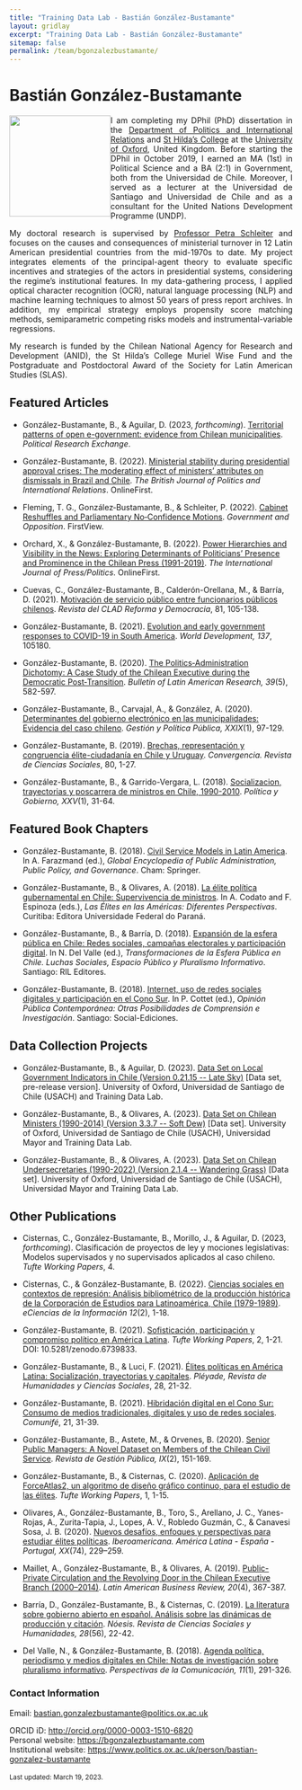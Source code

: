 ```yaml
---
title: "Training Data Lab - Bastián González-Bustamante"
layout: gridlay
excerpt: "Training Data Lab - Bastián González-Bustamante"
sitemap: false
permalink: /team/bgonzalezbustamante/
---
```


# Bastián González-Bustamante

<img src="https://training-datalab.com/images/team/bgonzalezbustamante.jpg" class="img-responsive" width="180px" style="float: left" />

<p align=" justify">I am completing my DPhil (PhD) dissertation in the <a href="https://www.politics.ox.ac.uk/" target="_blank">Department of Politics and International Relations</a> and <a href="https://www.sthildas.ox.ac.uk/" target="_blank">St Hilda’s College</a> at the <a href="http://www.ox.ac.uk/" target="_blank">University of Oxford</a>, United Kingdom. Before starting the DPhil in October 2019, I earned an MA (1st) in Political Science and a BA (2:1) in Government, both from the Universidad de Chile. Moreover, I served as a lecturer at the Universidad de Santiago and Universidad de Chile and as a consultant for the United Nations Development Programme (UNDP).</p>

<p align=" justify">My doctoral research is supervised by <a href="https://www.politics.ox.ac.uk/person/petra-schleiter" target="_blank">Professor Petra Schleiter</a> and focuses on the causes and consequences of ministerial turnover in 12 Latin American presidential countries from the mid-1970s to date. My project integrates elements of the principal-agent theory to evaluate specific incentives and strategies of the actors in presidential systems, considering the regime’s institutional features. In my data-gathering process, I applied optical character recognition (OCR), natural language processing (NLP) and machine learning techniques to almost 50 years of press report archives. In addition, my empirical strategy employs propensity score matching methods, semiparametric competing risks models and instrumental-variable regressions.</p>

<p align=" justify">My research is funded by the Chilean National Agency for Research and Development (ANID), the St Hilda’s College Muriel Wise Fund and the Postgraduate and Postdoctoral Award of the Society for Latin American Studies (SLAS).</p>

## Featured Articles

- González-Bustamante, B., & Aguilar, D. (2023, *forthcoming*). <a href="https://doi.org/10.31235/osf.io/gt8a5" target="_blank">Territorial patterns of open e-government: evidence from Chilean municipalities</a>. *Political Research Exchange*.

- González-Bustamante, B. (2022). <a href="https://doi.org/10.1177/13691481221124850" target="_blank">Ministerial stability during presidential approval crises: The moderating effect of ministers’ attributes on dismissals in Brazil and Chile</a>. *The British Journal of Politics and International Relations*. OnlineFirst.

- Fleming, T. G., González‑Bustamante, B., & Schleiter, P. (2022). <a href="https://doi.org/10.1017/gov.2022.23" target="_blank">Cabinet Reshuffles and Parliamentary No‑Confidence Motions</a>. *Government and Opposition*. FirstView.

- Orchard, X., & González-Bustamante, B. (2022). <a href="https://doi.org/10.1177/19401612221089482" target="_blank">Power Hierarchies and Visibility in the News: Exploring Determinants of Politicians’ Presence and Prominence in the Chilean Press (1991-2019)</a>. *The International Journal of Press/Politics*. OnlineFirst.

- Cuevas, C., González-Bustamante, B., Calderón-Orellana, M., & Barría, D. (2021). <a href="https://doi.org/10.31235/osf.io/p963q" target="_blank">Motivación de servicio público entre funcionarios públicos chilenos</a>. *Revista del CLAD Reforma y Democracia*, 81, 105-138.

- González-Bustamante, B. (2021). <a href="https://doi.org/10.1016/j.worlddev.2020.105180" target="_blank">Evolution and early government responses to COVID-19 in South America</a>. *World Development, 137*, 105180.

- González-Bustamante, B. (2020). <a href="https://doi.org/10.1111/blar.13044" target="_blank">The Politics‐Administration Dichotomy: A Case Study of the Chilean Executive during the Democratic Post‐Transition</a>. *Bulletin of Latin American Research, 39*(5), 582-597.

- González-Bustamante, B., Carvajal, A., & González, A. (2020). <a href="http://dx.doi.org/10.29265/gypp.v29i1.658" target="_blank">Determinantes del gobierno electrónico en las municipalidades: Evidencia del caso chileno</a>. *Gestión y Política Pública, XXIX*(1), 97-129.

- González-Bustamante, B. (2019). <a href="https://doi.org/10.29101/crcs.v26i80.11097" target="_blank">Brechas, representación y congruencia élite-ciudadanía en Chile y Uruguay</a>. *Convergencia. Revista de Ciencias Sociales*, 80, 1-27.

- González-Bustamante, B., & Garrido-Vergara, L. (2018). <a href="http://www.politicaygobierno.cide.edu/index.php/pyg/article/view/1080/" target="_blank">Socializacion, trayectorias y poscarrera de ministros en Chile, 1990-2010</a>. *Política y Gobierno, XXV*(1), 31-64.

## Featured Book Chapters

- González-Bustamante, B. (2018). <a href="https://doi.org/10.1007/978-3-319-20928-9_2699" target="_blank">Civil Service Models in Latin America</a>. In A. Farazmand (ed.), *Global Encyclopedia of Public Administration, Public Policy, and Governance*. Cham: Springer.

- González-Bustamante, B., & Olivares, A. (2018). <a href="https://www.researchgate.net/publication/325699783_Elites_en_las_Americas_diferentes_perspectivas_Elites_in_the_Americas_Different_Perspectives" target="_blank">La élite política gubernamental en Chile: Supervivencia de ministros</a>. In A. Codato and F. Espinoza (eds.), *Las Élites en las Américas: Diferentes Perspectivas*. Curitiba: Editora Universidade Federal do Paraná.

- González-Bustamante, B., & Barría, D. (2018). <a href="https://doi.org/10.31235/osf.io/nkftb" target="_blank">Expansión de la esfera pública en Chile: Redes sociales, campañas electorales y participación digital</a>. In N. Del Valle (ed.), *Transformaciones de la Esfera Pública en Chile. Luchas Sociales, Espacio Público y Pluralismo Informativo*. Santiago: RIL Editores.

- González-Bustamante, B. (2018). <a href="https://doi.org/10.34720/2nd0-8t73" target="_blank">Internet, uso de redes sociales digitales y participación en el Cono Sur</a>. In P. Cottet (ed.), *Opinión Pública Contemporánea: Otras Posibilidades de Comprensión e Investigación*. Santiago: Social-Ediciones.

## Data Collection Projects

- González‑Bustamante, B., & Aguilar, D. (2023). <a href="https://doi.org/10.5281/zenodo.7568387" target="_blank">Data Set on Local Government Indicators in Chile (Version 0.21.15 -- Late Sky)</a> [Data set, pre-release version]. University of Oxford, Universidad de Santiago de Chile (USACH) and Training Data Lab.

- González-Bustamante, B., & Olivares, A. (2023). <a href="https://doi.org/10.5281/zenodo.5744536" target="_blank">Data Set on Chilean Ministers (1990-2014) (Version 3.3.7 -- Soft Dew)</a> [Data set]. University of Oxford, Universidad de Santiago de Chile (USACH), Universidad Mayor and Training Data Lab.

- González-Bustamante, B., & Olivares, A. (2023). <a href="https://doi.org/10.5281/zenodo.5715384" target="_blank">Data Set on Chilean Undersecretaries (1990-2022) (Version 2.1.4 -- Wandering Grass)</a> [Data set]. University of Oxford, Universidad de Santiago de Chile (USACH), Universidad Mayor and Training Data Lab.

## Other Publications

- Cisternas, C., González-Bustamante, B., Morillo, J., & Aguilar, D. (2023, *forthcoming*). Clasificación de proyectos de ley y mociones legislativas: Modelos supervisados y no supervisados aplicados al caso chileno. *Tufte Working Papers*, 4.

- Cisternas, C., & González-Bustamante, B. (2022). <a href="https://revistas.ucr.ac.cr/index.php/eciencias/article/view/50078" target="_blank">Ciencias sociales en contextos de represión: Análisis bibliométrico de la producción histórica de la Corporación de Estudios para Latinoamérica, Chile (1979-1989)</a>. *eCiencias de la Información 12*(2), 1-18.

- González-Bustamante, B. (2021). <a href="https://doi.org/10.31235/osf.io/r4pj8" target="_blank">Sofisticación, participación y compromiso político en América Latina</a>. *Tufte Working Papers*, 2, 1-21. DOI: 10.5281/zenodo.6739833.

- González-Bustamante, B., & Luci, F. (2021). <a href="http://www.revistapleyade.cl/index.php/OJS/article/view/359" target="_blank">Élites políticas en América Latina: Socialización, trayectorias y capitales</a>. *Pléyade, Revista de Humanidades y Ciencias Sociales*, 28, 21-32.

- González-Bustamante, B. (2021). <a href="https://revistas.unife.edu.pe/index.php/comunife/article/view/2580/" target="_blank">Hibridación digital en el Cono Sur: Consumo de medios tradicionales, digitales y uso de redes sociales</a>. *Comunifé*, 21, 31-39.

- González-Bustamante, B., Astete, M., & Orvenes, B. (2020). <a href="https://doi.org/10.31235/osf.io/vshcz" target="_blank">Senior Public Managers: A Novel Dataset on Members of the Chilean Civil Service</a>. *Revista de Gestión Pública, IX*(2), 151-169.

- González-Bustamante, B., & Cisternas, C. (2020). <a href="https://doi.org/10.5281/zenodo.6739266" target="_blank">Aplicación de ForceAtlas2, un algoritmo de diseño gráfico continuo, para el estudio de las élites</a>. *Tufte Working Papers*, 1, 1-15.

- Olivares, A., González-Bustamante, B., Toro, S., Arellano, J. C., Yanes-Rojas, A., Zurita-Tapia, J., Lopes, A. V., Robledo Guzmán, C., & Canavesi Sosa, J. B. (2020). <a href="https://doi.org/10.18441/ibam.20.2020.74.229-259" target="_blank">Nuevos desafíos, enfoques y perspectivas para estudiar élites políticas</a>. *Iberoamericana. América Latina - España - Portugal, XX*(74), 229–259.

- Maillet, A., González-Bustamante, B., & Olivares, A. (2019). <a href="https://doi.org/10.1080/10978526.2019.1652099" target="_blank">Public-Private Circulation and the Revolving Door in the Chilean Executive Branch (2000–2014)</a>. *Latin American Business Review, 20*(4), 367-387.

- Barría, D., González-Bustamante, B., & Cisternas, C. (2019). <a href="http://dx.doi.org/10.20983/noesis.2019.2.3" target="_blank">La literatura sobre gobierno abierto en español. Análisis sobre las dinámicas de producción y citación</a>. *Nóesis. Revista de Ciencias Sociales y Humanidades, 28*(56), 22-42.

- Del Valle, N., & González-Bustamante, B. (2018). <a href="http://revistas.ufro.cl/ojs/index.php/perspectivas/article/view/1146" target="_blank">Agenda política, periodismo y medios digitales en Chile: Notas de investigación sobre pluralismo informativo</a>. *Perspectivas de la Comunicación, 11*(1), 291-326.

### Contact Information

Email: <a href="mailto:bastian.gonzalezbustamante@politics.ox.ac.uk">bastian.gonzalezbustamante@politics.ox.ac.uk</a><br />
<!-- Alternative email: <a href="mailto:bastian.gonzalez.b@usach.cl">bastian.gonzalez.b@usach.cl</a><br /> -->
ORCID iD: <a href="http://orcid.org/0000-0003-1510-6820" target="_blank">http://orcid.org/0000-0003-1510-6820</a><br />
Personal website: <a href="https://bgonzalezbustamante.com/" target="_blank">https://bgonzalezbustamante.com</a><br />
Institutional website: <a href="https://www.politics.ox.ac.uk/person/bastian-gonzalez-bustamante" target="_blank">https://www.politics.ox.ac.uk/person/bastian-gonzalez-bustamante</a><br />
<br />
<small>Last updated: March 19, 2023.</small>
